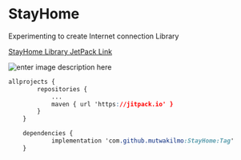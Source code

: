 # StayHome
Experimenting to create Internet connection Library



[StayHome Library JetPack Link](https://jitpack.io/#mutwakilmo/StayHome)

![enter image description here](https://github.com/mutwakilmo/MyNews/blob/master/art/screenNointernet.png?raw=true)


```css
allprojects {
		repositories {
			...
			maven { url 'https://jitpack.io' }
		}
	}
```
```css
	dependencies {
	        implementation 'com.github.mutwakilmo:StayHome:Tag'
	}
```
